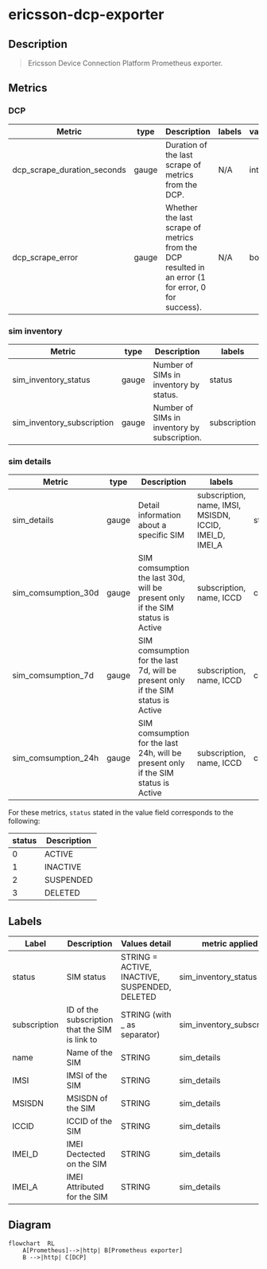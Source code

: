 # ericsson-dcp-exporter

## Description

>Ericsson Device Connection Platform Prometheus exporter.

## Metrics

### DCP

| Metric | type | Description | labels | value |
| --- | --- | -- | -- | -- |
| dcp_scrape_duration_seconds | gauge | Duration of the last scrape of metrics from the DCP. | N/A | int |
| dcp_scrape_error | gauge | Whether the last scrape of metrics from the DCP resulted in an error (1 for error, 0 for success). | N/A | bool |

### sim inventory

| Metric | type | Description | labels | value |
| --- | --- | -- | -- | -- |
| sim_inventory_status | gauge | Number of SIMs in inventory by status. | status | int |
| sim_inventory_subscription | gauge | Number of SIMs in inventory by subscription. | subscription | int |

### sim details

| Metric | type | Description | labels | value |
| --- | --- | -- | -- | -- |
| sim_details | gauge | Detail information about a specific SIM |  subscription, name, IMSI, MSISDN, ICCID, IMEI_D, IMEI_A | status |
| sim_comsumption_30d | gauge | SIM comsumption the last 30d, will be present only if the SIM status is Active | subscription, name, ICCD | comsumption |
| sim_comsumption_7d | gauge | SIM comsumption for the last 7d, will be present only if the SIM status is Active | subscription, name, ICCD | comsumption |
| sim_comsumption_24h | gauge | SIM comsumption for the last 24h, will be present only if the SIM status is Active | subscription, name, ICCD | comsumption |

For these metrics, `status` stated in the value field corresponds to the following:

| status | Description |
| --- | --- |
| 0 | ACTIVE |
| 1 | INACTIVE |
| 2 | SUSPENDED |
| 3 | DELETED |

## Labels

| Label | Description | Values detail | metric applied |
| --- | --- | --- | --- |
| status | SIM status | STRING =  ACTIVE, INACTIVE, SUSPENDED, DELETED | sim_inventory_status |
| subscription | ID of the subscription that the SIM is link to | STRING (with _ as separator)  | sim_inventory_subscription |
| name | Name of the SIM | STRING | sim_details |
| IMSI | IMSI of the SIM | STRING | sim_details |
| MSISDN | MSISDN of the SIM | STRING | sim_details |
| ICCID | ICCID of the SIM | STRING | sim_details |
| IMEI_D | IMEI Dectected on the SIM | STRING | sim_details |
| IMEI_A | IMEI Attributed for the SIM | STRING | sim_details |


## Diagram

```mermaid
flowchart  RL
    A[Prometheus]-->|http| B[Prometheus exporter]
    B -->|http| C[DCP]
```
